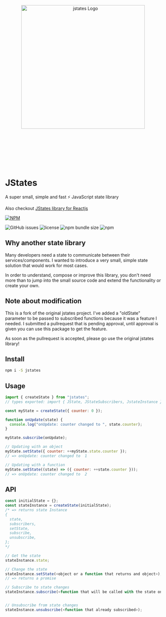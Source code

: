 <div align="center">
  <br><br><br><br><br>
  <img src="https://raw.githubusercontent.com/oryoffe/jstates/master/jstates.png" alt="jstates Logo" width="400">
  <br><br><br><br><br><br><br><br>
</div>

# JStates

A super small, simple and fast ⚡ JavaScript state library

Also checkout [JStates library for Reactjs](https://github.com/orYoffe/jstates-react)

[![NPM](https://nodei.co/npm/jstates.png)](https://npmjs.org/package/jstates)

![GitHub issues](https://img.shields.io/github/issues/orYoffe/jstates.svg)
![license](https://img.shields.io/github/license/orYoffe/jstates.svg)
![npm bundle size](https://img.shields.io/bundlephobia/minzip/jstates)
![npm](https://img.shields.io/npm/v/jstates.svg)

## Why another state library

Many developers need a state to communicate between their services/components.
I wanted to introduce a very small, simple state solution that would work for most cases.

In order to understand, compose or improve this library,
you don't need more than to jump into the small source code and extend the functionality or create your own.

## Note about modification
This is a fork of the original jstates project. I've added a "oldState" parameter to be passed to subscribed functions because it was a feature I needed. I submitted a pullrequest that is pending approval, until approval is given you can use this package to get the feature.

As soon as the pullrequest is accepted, please go use the original jstates library!

## Install

```sh
npm i -S jstates
```

## Usage

```js
import { createState } from "jstates";
// types exported: import { JState, JStateSubscribers, JstateInstance } from "jstates";

const myState = createState({ counter: 0 });

function onUpdate(state) {
  console.log("onUpdate: counter changed to ", state.counter);
}

myState.subscribe(onUpdate);

// Updating with an object
myState.setState({ counter: ++myState.state.counter });
// => onUpdate: counter changed to  1

// Updating with a function
myState.setState((state) => ({ counter: ++state.counter }));
// => onUpdate: counter changed to  2
```

## API

```js
const initialState = {};
const stateInstance = createState(initialState);
/* => returns state Instance
{
  state,
  subscribers,
  setState,
  subscribe,
  unsubscribe,
};
*/

// Get the state
stateInstance.state;

// Change the state
stateInstance.setState(<object or a function that returns and object>);
// => returns a promise

// Subscribe to state changes
stateInstance.subscribe(<function that will be called with the state on each update>);


// Unsubscribe from state changes
stateInstance.unsubscribe(<function that already subscribed>);

```
 
